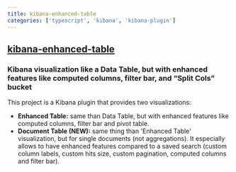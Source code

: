 ```yaml
---
title: kibana-enhanced-table
categories: ['typescript', 'kibana', 'kibana-plugin']
---
```

## [kibana-enhanced-table](https://github.com/fbaligand/kibana-enhanced-table)

### Kibana visualization like a Data Table, but with enhanced features like computed columns, filter bar, and “Split Cols” bucket


This project is a Kibana plugin that provides two visualizations:
- **Enhanced Table:** same than Data Table, but with enhanced features like computed columns, filter bar and pivot table.
- **Document Table (NEW):** same thing than 'Enhanced Table' visualization, but for single documents (not aggregations). It especially allows to have enhanced features compared to a saved search (custom column labels, custom hits size, custom pagination, computed columns and filter bar).

